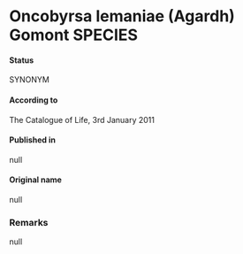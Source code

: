 # Oncobyrsa lemaniae (Agardh) Gomont SPECIES

#### Status
SYNONYM

#### According to
The Catalogue of Life, 3rd January 2011

#### Published in
null

#### Original name
null

### Remarks
null